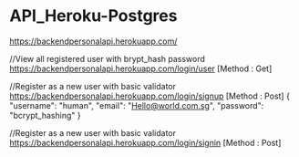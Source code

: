 # API_Heroku-Postgres
https://backendpersonalapi.herokuapp.com/

//View all registered user with brypt_hash password
https://backendpersonalapi.herokuapp.com/login/user [Method : Get]

//Register as a new user with basic validator
https://backendpersonalapi.herokuapp.com/login/signup [Method : Post]
{
    "username": "human",
    "email": "Hello@world.com.sg",
    "password": "bcrypt_hashing"
}

//Register as a new user with basic validator
https://backendpersonalapi.herokuapp.com/login/signin [Method : Post]
